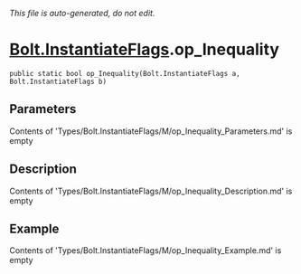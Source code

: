 *This file is auto-generated, do not edit.*

# [Bolt.InstantiateFlags](Types/Bolt.InstantiateFlags.md).op_Inequality
`public static bool op_Inequality(Bolt.InstantiateFlags a, Bolt.InstantiateFlags b)`
## Parameters
Contents of 'Types/Bolt.InstantiateFlags/M/op_Inequality_Parameters.md' is empty
## Description
Contents of 'Types/Bolt.InstantiateFlags/M/op_Inequality_Description.md' is empty
## Example
Contents of 'Types/Bolt.InstantiateFlags/M/op_Inequality_Example.md' is empty
